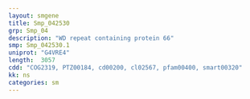 ```yaml
---
layout: smgene
title: Smp_042530
grp: Smp_04
description: "WD repeat containing protein 66"
smp: Smp_042530.1
uniprot: "G4VRE4"
length:  3057
cdd: "COG2319, PTZ00184, cd00200, cl02567, pfam00400, smart00320"
kk: ns
categories: sm
---
```

